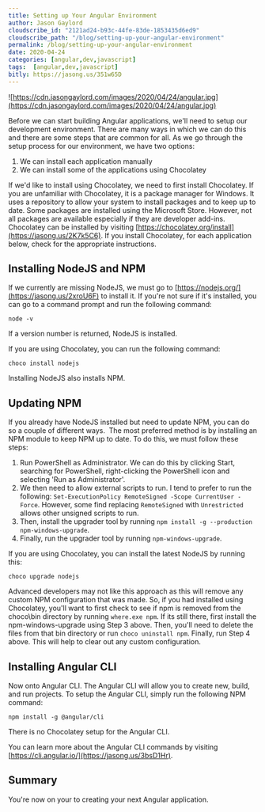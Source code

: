 ```yaml
---
title: Setting up Your Angular Environment
author: Jason Gaylord
cloudscribe_id: "2121ad24-b93c-44fe-83de-1853435d6ed9"
cloudscribe_path: "/blog/setting-up-your-angular-environment"
permalink: /blog/setting-up-your-angular-environment
date: 2020-04-24
categories: [angular,dev,javascript]
tags:  [angular,dev,javascript]
bitly: https://jasong.us/351w65D
---
```


![https://cdn.jasongaylord.com/images/2020/04/24/angular.jpg](https://cdn.jasongaylord.com/images/2020/04/24/angular.jpg)

Before we can start building Angular applications, we'll need to setup our development environment. There are many ways in which we can do this and there are some steps that are common for all. As we go through the setup process for our environment, we have two options:

1. We can install each application manually
2. We can install some of the applications using Chocolatey

If we'd like to install using Chocolatey, we need to first install Chocolatey. If you are unfamiliar with Chocolatey, it is a package manager for Windows. It uses a repository to allow your system to install packages and to keep up to date. Some packages are installed using the Microsoft Store. However, not all packages are available especially if they are developer add-ins. Chocolatey can be installed by visiting [https://chocolatey.org/install](https://jasong.us/2K7k5C6). If you install Chocolatey, for each application below, check for the appropriate instructions.

## Installing NodeJS and NPM
If we currently are missing NodeJS, we must go to [https://nodejs.org/](https://jasong.us/2xroU6F) to install it. If you're not sure if it's installed, you can go to a command prompt and run the following command:

```shell
node -v
```

If a version number is returned, NodeJS is installed.

If you are using Chocolatey, you can run the following command:

```shell
choco install nodejs
```

Installing NodeJS also installs NPM. 

## Updating NPM
If you already have NodeJS installed but need to update NPM, you can do so a couple of different ways.  The most preferred method is by installing an NPM module to keep NPM up to date. To do this, we must follow these steps:

1. Run PowerShell as Administrator. We can do this by clicking Start, searching for PowerShell, right-clicking the PowerShell icon and selecting 'Run as Administrator'.
2. We then need to allow external scripts to run. I tend to prefer to run the following: `Set-ExecutionPolicy RemoteSigned -Scope CurrentUser -Force`. However, some find replacing `RemoteSigned` with `Unrestricted` allows other unsigned scripts to run.
3. Then, install the upgrader tool by running `npm install -g --production npm-windows-upgrade`.
4. Finally, run the upgrader tool by running `npm-windows-upgrade`.

If you are using Chocolatey, you can install the latest NodeJS by running this:

```shell
choco upgrade nodejs
```

Advanced developers may not like this approach as this will remove any custom NPM configuration that was made. So, if you had installed using Chocolatey, you'll want to first check to see if npm is removed from the choco\bin directory by running `where.exe npm`. If its still there, first install the npm-windows-upgrade using Step 3 above. Then, you'll need to delete the files from that bin directory or run `choco uninstall npm`. Finally, run Step 4 above. This will help to clear out any custom configuration.

## Installing Angular CLI

Now onto Angular CLI. The Angular CLI will allow you to create new, build, and run projects. To setup the Angular CLI, simply run the following NPM command:

```shell
npm install -g @angular/cli
```

There is no Chocolatey setup for the Angular CLI.

You can learn more about the Angular CLI commands by visiting [https://cli.angular.io/](https://jasong.us/3bsD1Hr).

## Summary
You're now on your to creating your next Angular application.